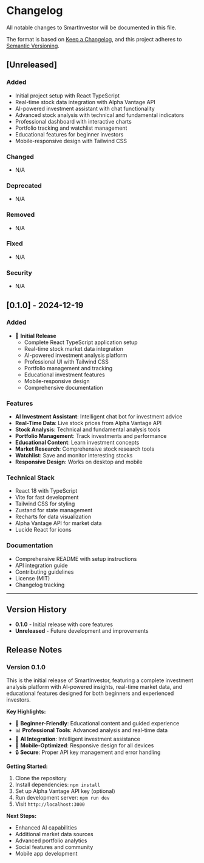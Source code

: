 # Changelog

All notable changes to SmartInvestor will be documented in this file.

The format is based on [Keep a Changelog](https://keepachangelog.com/en/1.0.0/),
and this project adheres to [Semantic Versioning](https://semver.org/spec/v2.0.0.html).

## [Unreleased]

### Added
- Initial project setup with React TypeScript
- Real-time stock data integration with Alpha Vantage API
- AI-powered investment assistant with chat functionality
- Advanced stock analysis with technical and fundamental indicators
- Professional dashboard with interactive charts
- Portfolio tracking and watchlist management
- Educational features for beginner investors
- Mobile-responsive design with Tailwind CSS

### Changed
- N/A

### Deprecated
- N/A

### Removed
- N/A

### Fixed
- N/A

### Security
- N/A

## [0.1.0] - 2024-12-19

### Added
- 🚀 **Initial Release**
  - Complete React TypeScript application setup
  - Real-time stock market data integration
  - AI-powered investment analysis platform
  - Professional UI with Tailwind CSS
  - Portfolio management and tracking
  - Educational investment features
  - Mobile-responsive design
  - Comprehensive documentation

### Features
- **AI Investment Assistant**: Intelligent chat bot for investment advice
- **Real-Time Data**: Live stock prices from Alpha Vantage API
- **Stock Analysis**: Technical and fundamental analysis tools
- **Portfolio Management**: Track investments and performance
- **Educational Content**: Learn investment concepts
- **Market Research**: Comprehensive stock research tools
- **Watchlist**: Save and monitor interesting stocks
- **Responsive Design**: Works on desktop and mobile

### Technical Stack
- React 18 with TypeScript
- Vite for fast development
- Tailwind CSS for styling
- Zustand for state management
- Recharts for data visualization
- Alpha Vantage API for market data
- Lucide React for icons

### Documentation
- Comprehensive README with setup instructions
- API integration guide
- Contributing guidelines
- License (MIT)
- Changelog tracking

---

## Version History

- **0.1.0** - Initial release with core features
- **Unreleased** - Future development and improvements

## Release Notes

### Version 0.1.0
This is the initial release of SmartInvestor, featuring a complete investment analysis platform with AI-powered insights, real-time market data, and educational features designed for both beginners and experienced investors.

**Key Highlights:**
- 🎯 **Beginner-Friendly**: Educational content and guided experience
- 📊 **Professional Tools**: Advanced analysis and real-time data
- 🤖 **AI Integration**: Intelligent investment assistance
- 📱 **Mobile-Optimized**: Responsive design for all devices
- 🔒 **Secure**: Proper API key management and error handling

**Getting Started:**
1. Clone the repository
2. Install dependencies: `npm install`
3. Set up Alpha Vantage API key (optional)
4. Run development server: `npm run dev`
5. Visit `http://localhost:3000`

**Next Steps:**
- Enhanced AI capabilities
- Additional market data sources
- Advanced portfolio analytics
- Social features and community
- Mobile app development 